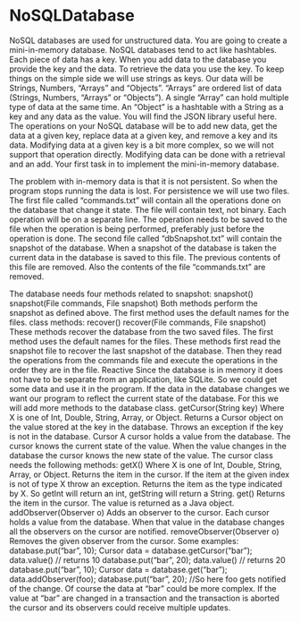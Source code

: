 # NoSQLDatabase

NoSQL databases are used for unstructured data. You are going to create a mini-in-memory
database. NoSQL databases tend to act like hashtables. Each piece of data has a key. When
you add data to the database you provide the key and the data. To retrieve the data you use
the key. To keep things on the simple side we will use strings as keys. Our data will be Strings,
Numbers, “Arrays” and “Objects”. “Arrays” are ordered list of data (Strings, Numbers, “Arrays”
or “Objects”). A single “Array” can hold multiple type of data at the same time. An “Object” is a
hashtable with a String as a key and any data as the value. You will find the JSON library useful
here. The operations on your NoSQL database will be to add new data, get the data at a
given key, replace data at a given key, and remove a key and its data. Modifying data at a
given key is a bit more complex, so we will not support that operation directly. Modifying data
can be done with a retrieval and an add. Your first task in to implement the mini-in-memory database.

The problem with in-memory data is that it is not persistent. So when the program stops running
the data is lost. For persistence we will use two files. 
The first file called “commands.txt” will contain all the operations done on the database that
change it state. The file will contain text, not binary. Each operation will be on a separate line.
The operation needs to be saved to the file when the operation is being performed, preferably
just before the operation is done.
The second file called “dbSnapshot.txt” will contain the snapshot of the database. When a
snapshot of the database is taken the current data in the database is saved to this file. The
previous contents of this file are removed. Also the contents of the file “commands.txt” are removed.

The database needs four methods related to snapshot:
snapshot()
snapshot(File commands, File snapshot)
Both methods perform the snapshot as defined above. The first method uses the default
names for the files.
class methods:
recover()
recover(File commands, File snapshot)
These methods recover the database from the two saved files. The first method uses the
default names for the files. These methods first read the snapshot file to recover the last
snapshot of the database. Then they read the operations from the commands file and execute
the operations in the order they are in the file.
Reactive
Since the database is in memory it does not have to be separate from an application, like
SQLite. So we could get some data and use it in the program. If the data in the database
changes we want our program to reflect the current state of the database. For this we will add
more methods to the database class.
getCursor(String key)
Where X is one of Int, Double, String, Array, or Object. Returns a Cursor object on the
value stored at the key in the database. Throws an exception if the key is not in the database.
Cursor
A cursor holds a value from the database. The cursor knows the current state of the value.
When the value changes in the database the cursor knows the new state of the value. The
cursor class needs the following methods:
getX()
Where X is one of Int, Double, String, Array, or Object. Returns the item in the cursor. If the
item at the given index is not of type X throw an exception. Returns the item as the type indicated
by X. So getInt will return an int, getString will return a String.
get()
Returns the item in the cursor. The value is returned as a Java object.
addObserver(Observer o)
Adds an observer to the cursor. Each cursor holds a value from the database. When that
value in the database changes all the observers on the cursor are notified.
removeObserver(Observer o)
Removes the given observer from the cursor.
Some examples:
database.put(“bar”, 10);
Cursor data = database.getCursor(“bar”);
data.value() // returns 10
database.put(“bar”, 20);
data.value() // returns 20
database.put(“bar”, 10);
Cursor data = database.get(“bar”);
data.addObserver(foo);
database.put(“bar”, 20);
//So here foo gets notified of the change.
Of course the data at “bar” could be more complex. If the value at “bar” are changed in a
transaction and the transaction is aborted the cursor and its observers could receive multiple
updates.
